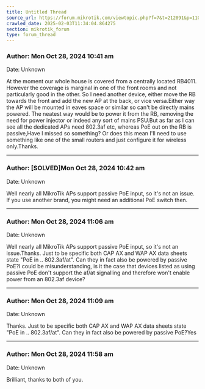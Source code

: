```yaml
---
title: Untitled Thread
source_url: https://forum.mikrotik.com/viewtopic.php?f=7&t=212091&p=1105766#p1105766
crawled_date: 2025-02-03T11:34:04.864275
section: mikrotik_forum
type: forum_thread
---
```


### Author: Mon Oct 28, 2024 10:41 am
Date: Unknown

At the moment our whole house is covered from a centrally located RB4011. However the coverage is marginal in one of the front rooms and not particularly good in the other. So I need another device, either move the RB towards the front and add the new AP at the back, or vice versa.Either way the AP will be mounted in eaves space or similar so can't be directly mains powered. The neatest way would be to power it from the RB, removing the need for power injector or indeed any sort of mains PSU.But as far as I can see all the dedicated APs need 802.3af etc, whereas PoE out on the RB is passive,Have I missed so something?   Or does this mean I'll need to use something like one of the small routers and just configure it for wireless only.Thanks.


---
### Author: [SOLVED]Mon Oct 28, 2024 10:42 am
Date: Unknown

Well nearly all MikroTik APs support passive PoE input, so it's not an issue. If you use another brand, you might need an additional PoE switch then.


---
### Author: Mon Oct 28, 2024 11:06 am
Date: Unknown

Well nearly all MikroTik APs support passive PoE input, so it's not an issue.Thanks. Just to be specific both CAP AX and WAP AX data sheets state "PoE in  .. 802.3af/at". Can they in fact also be powered by passive PoE?I could be misunderstanding, is it the case that devices listed as using passive PoE don't support the af/at signalling and therefore won't enable power from an 802.3af device?


---
### Author: Mon Oct 28, 2024 11:09 am
Date: Unknown

Thanks. Just to be specific both CAP AX and WAP AX data sheets state "PoE in  .. 802.3af/at". Can they in fact also be powered by passive PoE?Yes


---
### Author: Mon Oct 28, 2024 11:58 am
Date: Unknown

Brilliant,  thanks to both of you.

